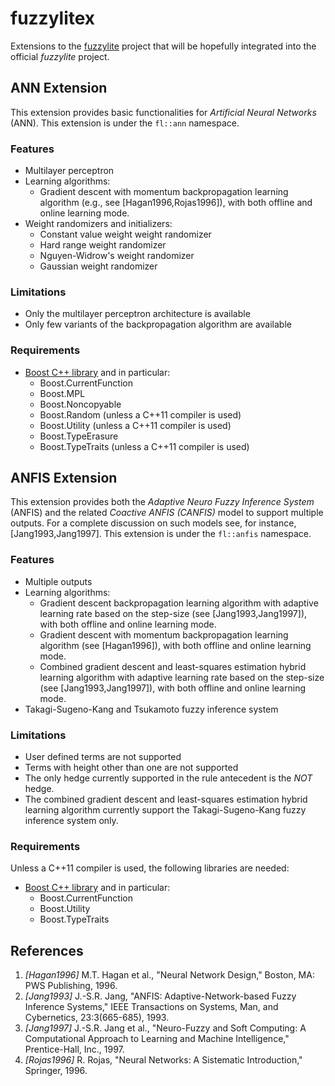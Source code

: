 # fuzzylitex

Extensions to the [fuzzylite](http://www.fuzzylite.com) project that will be hopefully integrated into the official *fuzzylite* project.


## ANN Extension

This extension provides basic functionalities for *Artificial Neural Networks* (ANN).
This extension is under the `fl::ann` namespace.

### Features

- Multilayer perceptron
- Learning algorithms:
    - Gradient descent with momentum backpropagation learning algorithm (e.g., see [Hagan1996,Rojas1996]), with both offline and online learning mode.
- Weight randomizers and initializers:
    - Constant value weight weight randomizer
    - Hard range weight randomizer
    - Nguyen-Widrow's weight randomizer
    - Gaussian weight randomizer

### Limitations

- Only the multilayer perceptron architecture is available
- Only few variants of the backpropagation algorithm are available

### Requirements

- [Boost C++ library](http://www.boost.org/) and in particular:
   - Boost.CurrentFunction
   - Boost.MPL
   - Boost.Noncopyable
   - Boost.Random (unless a C++11 compiler is used)
   - Boost.Utility (unless a C++11 compiler is used)
   - Boost.TypeErasure
   - Boost.TypeTraits (unless a C++11 compiler is used)

## ANFIS Extension

This extension provides both the *Adaptive Neuro Fuzzy Inference System* (ANFIS) and the related *Coactive ANFIS (CANFIS)* model to support multiple outputs.
For a complete discussion on such models see, for instance, [Jang1993,Jang1997].
This extension is under the `fl::anfis` namespace.

### Features

- Multiple outputs
- Learning algorithms:
    - Gradient descent backpropagation learning algorithm with adaptive learning rate based on the step-size (see [Jang1993,Jang1997]), with both offline and online learning mode.
    - Gradient descent with momentum backpropagation learning algorithm (see [Hagan1996]), with both offline and online learning mode.
    - Combined gradient descent and least-squares estimation hybrid learning algorithm with adaptive learning rate based on the step-size (see [Jang1993,Jang1997]), with both offline and online learning mode.
- Takagi-Sugeno-Kang and Tsukamoto fuzzy inference system

### Limitations

- User defined terms are not supported
- Terms with height other than one are not supported
- The only hedge currently supported in the rule antecedent is the *NOT* hedge.
- The combined gradient descent and least-squares estimation hybrid learning algorithm currently support the Takagi-Sugeno-Kang fuzzy inference system only.


### Requirements

Unless a C++11 compiler is used, the following libraries are needed:

- [Boost C++ library](http://www.boost.org/) and in particular:
   - Boost.CurrentFunction
   - Boost.Utility
   - Boost.TypeTraits


## References

1. *[Hagan1996]* M.T. Hagan et al., "Neural Network Design," Boston, MA: PWS Publishing, 1996.
2. *[Jang1993]* J.-S.R. Jang, "ANFIS: Adaptive-Network-based Fuzzy Inference Systems," IEEE Transactions on Systems, Man, and Cybernetics, 23:3(665-685), 1993.
3. *[Jang1997]* J.-S.R. Jang et al., "Neuro-Fuzzy and Soft Computing: A Computational Approach to Learning and Machine Intelligence," Prentice-Hall, Inc., 1997.
4. *[Rojas1996]* R. Rojas, "Neural Networks: A Sistematic Introduction," Springer, 1996.
